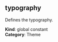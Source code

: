 <a name="typography"></a>

## typography
Defines the typography.

**Kind**: global constant  
**Category**: Theme  
